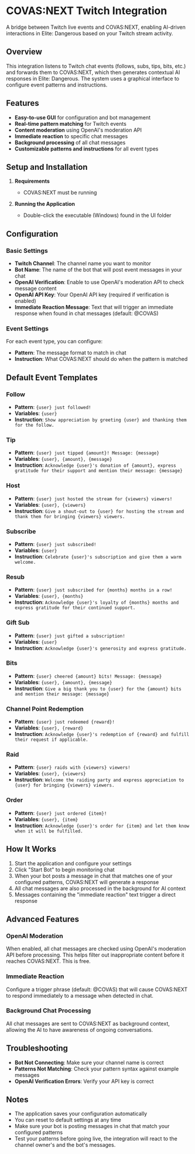# COVAS:NEXT Twitch Integration

A bridge between Twitch live events and COVAS:NEXT, enabling AI-driven interactions in Elite: Dangerous based on your Twitch stream activity.

## Overview

This integration listens to Twitch chat events (follows, subs, tips, bits, etc.) and forwards them to COVAS:NEXT, which then generates contextual AI responses in Elite: Dangerous. The system uses a graphical interface to configure event patterns and instructions.

## Features

- **Easy-to-use GUI** for configuration and bot management
- **Real-time pattern matching** for Twitch events
- **Content moderation** using OpenAI's moderation API
- **Immediate reaction** to specific chat messages
- **Background processing** of all chat messages
- **Customizable patterns and instructions** for all event types

## Setup and Installation

1. **Requirements**
   - COVAS:NEXT must be running

2. **Running the Application**
   - Double-click the executable (Windows) found in the UI folder

## Configuration

### Basic Settings

- **Twitch Channel**: The channel name you want to monitor
- **Bot Name**: The name of the bot that will post event messages in your chat
- **OpenAI Verification**: Enable to use OpenAI's moderation API to check message content
- **OpenAI API Key**: Your OpenAI API key (required if verification is enabled)
- **Immediate Reaction Message**: Text that will trigger an immediate response when found in chat messages (default: @COVAS)

### Event Settings

For each event type, you can configure:
- **Pattern**: The message format to match in chat
- **Instruction**: What COVAS:NEXT should do when the pattern is matched

## Default Event Templates

### Follow
- **Pattern**: `{user} just followed!`
- **Variables**: `{user}`
- **Instruction**: `Show appreciation by greeting {user} and thanking them for the follow.`

### Tip
- **Pattern**: `{user} just tipped {amount}! Message: {message}`
- **Variables**: `{user}, {amount}, {message}`
- **Instruction**: `Acknowledge {user}'s donation of {amount}, express gratitude for their support and mention their message: {message}`

### Host
- **Pattern**: `{user} just hosted the stream for {viewers} viewers!`
- **Variables**: `{user}, {viewers}`
- **Instruction**: `Give a shout-out to {user} for hosting the stream and thank them for bringing {viewers} viewers.`

### Subscribe
- **Pattern**: `{user} just subscribed!`
- **Variables**: `{user}`
- **Instruction**: `Celebrate {user}'s subscription and give them a warm welcome.`

### Resub
- **Pattern**: `{user} just subscribed for {months} months in a row!`
- **Variables**: `{user}, {months}`
- **Instruction**: `Acknowledge {user}'s loyalty of {months} months and express gratitude for their continued support.`

### Gift Sub
- **Pattern**: `{user} just gifted a subscription!`
- **Variables**: `{user}`
- **Instruction**: `Acknowledge {user}'s generosity and express gratitude.`

### Bits
- **Pattern**: `{user} cheered {amount} bits! Message: {message}`
- **Variables**: `{user}, {amount}, {message}`
- **Instruction**: `Give a big thank you to {user} for the {amount} bits and mention their message: {message}`

### Channel Point Redemption
- **Pattern**: `{user} just redeemed {reward}!`
- **Variables**: `{user}, {reward}`
- **Instruction**: `Acknowledge {user}'s redemption of {reward} and fulfill their request if applicable.`

### Raid
- **Pattern**: `{user} raids with {viewers} viewers!`
- **Variables**: `{user}, {viewers}`
- **Instruction**: `Welcome the raiding party and express appreciation to {user} for bringing {viewers} viewers.`

### Order
- **Pattern**: `{user} just ordered {item}!`
- **Variables**: `{user}, {item}`
- **Instruction**: `Acknowledge {user}'s order for {item} and let them know when it will be fulfilled.`

## How It Works

1. Start the application and configure your settings
2. Click "Start Bot" to begin monitoring chat
3. When your bot posts a message in chat that matches one of your configured patterns, COVAS:NEXT will generate a response
4. All chat messages are also processed in the background for AI context
5. Messages containing the "immediate reaction" text trigger a direct response

## Advanced Features

### OpenAI Moderation

When enabled, all chat messages are checked using OpenAI's moderation API before processing. This helps filter out inappropriate content before it reaches COVAS:NEXT. This is free.

### Immediate Reaction

Configure a trigger phrase (default: @COVAS) that will cause COVAS:NEXT to respond immediately to a message when detected in chat.

### Background Chat Processing

All chat messages are sent to COVAS:NEXT as background context, allowing the AI to have awareness of ongoing conversations.

## Troubleshooting

- **Bot Not Connecting**: Make sure your channel name is correct
- **Patterns Not Matching**: Check your pattern syntax against example messages
- **OpenAI Verification Errors**: Verify your API key is correct

## Notes

- The application saves your configuration automatically
- You can reset to default settings at any time
- Make sure your bot is posting messages in chat that match your configured patterns
- Test your patterns before going live, the integration will react to the channel owner's and the bot's messages.